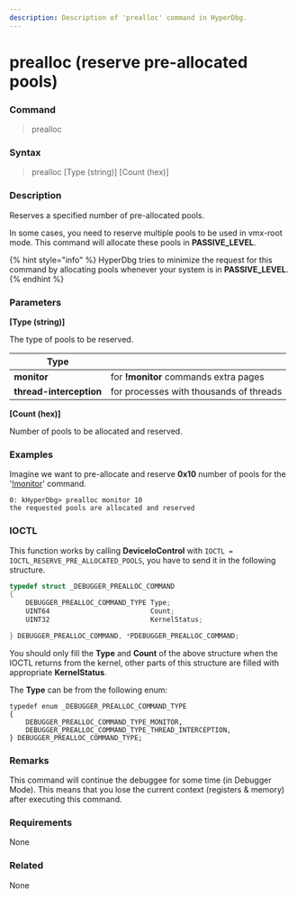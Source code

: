 ```yaml
---
description: Description of 'prealloc' command in HyperDbg.
---
```


# prealloc (reserve pre-allocated pools)

### Command

> prealloc

### Syntax

> prealloc \[Type (string)] \[Count (hex)]

### Description

Reserves a specified number of pre-allocated pools.

In some cases, you need to reserve multiple pools to be used in vmx-root mode. This command will allocate these pools in **PASSIVE\_LEVEL**.

{% hint style="info" %}
HyperDbg tries to minimize the request for this command by allocating pools whenever your system is in **PASSIVE\_LEVEL**.
{% endhint %}

### Parameters

**\[Type (string)]**

The type of pools to be reserved.

| Type                    |                                         |
| ----------------------- | --------------------------------------- |
| **monitor**             | for **!monitor** commands extra pages   |
| **thread-interception** | for processes with thousands of threads |

**\[Count (hex)]**

Number of pools to be allocated and reserved.

### Examples

Imagine we want to pre-allocate and reserve **0x10** number of pools for the '[!monitor](https://docs.hyperdbg.org/commands/extension-commands/monitor)' command.

```
0: kHyperDbg> prealloc monitor 10
the requested pools are allocated and reserved
```

### IOCTL

This function works by calling **DeviceIoControl** with `IOCTL = IOCTL_RESERVE_PRE_ALLOCATED_POOLS`, you have to send it in the following structure.

```c
typedef struct _DEBUGGER_PREALLOC_COMMAND
{
    DEBUGGER_PREALLOC_COMMAND_TYPE Type;
    UINT64                         Count;
    UINT32                         KernelStatus;

} DEBUGGER_PREALLOC_COMMAND, *PDEBUGGER_PREALLOC_COMMAND;
```

You should only fill the **Type** and **Count** of the above structure when the IOCTL returns from the kernel, other parts of this structure are filled with appropriate **KernelStatus**.

The **Type** can be from the following enum:

```
typedef enum _DEBUGGER_PREALLOC_COMMAND_TYPE
{
    DEBUGGER_PREALLOC_COMMAND_TYPE_MONITOR,
    DEBUGGER_PREALLOC_COMMAND_TYPE_THREAD_INTERCEPTION,
} DEBUGGER_PREALLOC_COMMAND_TYPE;
```

### Remarks

This command will continue the debuggee for some time (in Debugger Mode). This means that you lose the current context (registers & memory) after executing this command.

### Requirements

None

### Related

None
